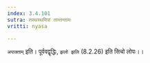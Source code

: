 ```yaml
---
index: 3.4.101
sutra: तस्थस्थमिपां तान्तन्तामः
vritti: nyasa

---
```

`अपाक्ताम्` इति। पूर्ववद्वृद्धिः, `झलो झलि` (8.2.26) इति सिचो लोपः।।